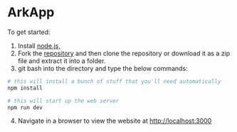 # ArkApp

To get started:

1. Install [node.js,](https://nodejs.org/en/)
2. Fork the [repository](https://github.com/blugavere/arkapp) and then clone the repository or download it as a zip file and extract it into a folder.
3. git bash into the directory and type the below commands:

```bash
# this will install a bunch of stuff that you'll need automatically
npm install

# this will start up the web server
npm run dev
```

4. Navigate in a browser to view the website at [http://localhost:3000](http://localhost:3000)

